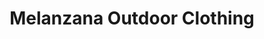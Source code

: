 ---
title: "Melanzana Outdoor Clothing"
url: /leadville/melanzana-outdoor-clothing/
shop: clothes
---